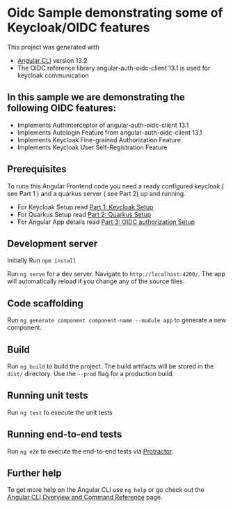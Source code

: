 # Oidc Sample demonstrating  some of Keycloak/OIDC features

This project was generated with
- [Angular CLI](https://github.com/angular/angular-cli) version 13.2
- The OIDC reference library angular-auth-oidc-client  13.1 is used for keycloak communication

## In this sample we are demonstrating the following OIDC features:
-  Implements AuthInterceptor of angular-auth-oidc-client 13.1
-  Implements Autologin Feature from angular-auth-oidc-client 13.1
-  Implements Keycloak Fine-grained Authorization Feature 
-  Implements Keycloak User Self-Registration Feature

## Prerequisites
To runs this Angular Frontend code you need a ready configured keycloak ( see Part 1 ) and a quarkus server ( see Part 2) up and  running.
- For Keycloak Setup read [Part 1: Keycloak Setup ](https://www.helikube.de/part-1-setup-for-keycloak-authorization-sample )
- For Quarkus Setup read  [Part 2: Quarkus Setup ]( https://www.helikube.de/part-2-running-fine-grained-keycloak-authorization-feature-with-quarkus/)
- For Angular App details read [Part 3: OIDC authorization Setup  ](https://www.helikube.de/part-3-running-an-odic-angular-app-to-test-keycloak-authorization-feature)


## Development server
Initially Run `npm install`

Run `ng serve` for a dev server. Navigate to `http://localhost:4200/`. The app will automatically reload if you change any of the source files.

## Code scaffolding

Run `ng generate component component-name --module app` to generate a new component. 

## Build

Run `ng build` to build the project. The build artifacts will be stored in the `dist/` directory. Use the `--prod` flag for a production build.

## Running unit tests

Run `ng test` to execute the unit tests

## Running end-to-end tests

Run `ng e2e` to execute the end-to-end tests via [Protractor](http://www.protractortest.org/).

## Further help

To get more help on the Angular CLI use `ng help` or go check out the [Angular CLI Overview and Command Reference](https://angular.io/cli) page.

